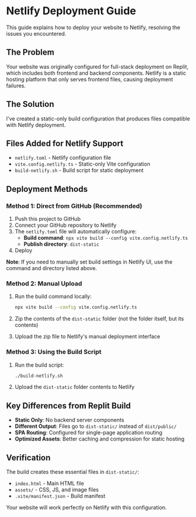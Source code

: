 # Netlify Deployment Guide

This guide explains how to deploy your website to Netlify, resolving the issues you encountered.

## The Problem

Your website was originally configured for full-stack deployment on Replit, which includes both frontend and backend components. Netlify is a static hosting platform that only serves frontend files, causing deployment failures.

## The Solution

I've created a static-only build configuration that produces files compatible with Netlify deployment.

## Files Added for Netlify Support

- `netlify.toml` - Netlify configuration file
- `vite.config.netlify.ts` - Static-only Vite configuration
- `build-netlify.sh` - Build script for static deployment

## Deployment Methods

### Method 1: Direct from GitHub (Recommended)

1. Push this project to GitHub
2. Connect your GitHub repository to Netlify
3. The `netlify.toml` file will automatically configure:
   - **Build command**: `npx vite build --config vite.config.netlify.ts`
   - **Publish directory**: `dist-static`
4. Deploy

**Note**: If you need to manually set build settings in Netlify UI, use the command and directory listed above.

### Method 2: Manual Upload

1. Run the build command locally:
   ```bash
   npx vite build --config vite.config.netlify.ts
   ```

2. Zip the contents of the `dist-static` folder (not the folder itself, but its contents)

3. Upload the zip file to Netlify's manual deployment interface

### Method 3: Using the Build Script

1. Run the build script:
   ```bash
   ./build-netlify.sh
   ```

2. Upload the `dist-static` folder contents to Netlify

## Key Differences from Replit Build

- **Static Only**: No backend server components
- **Different Output**: Files go to `dist-static/` instead of `dist/public/`
- **SPA Routing**: Configured for single-page application routing
- **Optimized Assets**: Better caching and compression for static hosting

## Verification

The build creates these essential files in `dist-static/`:
- `index.html` - Main HTML file
- `assets/` - CSS, JS, and image files
- `.vite/manifest.json` - Build manifest

Your website will work perfectly on Netlify with this configuration.